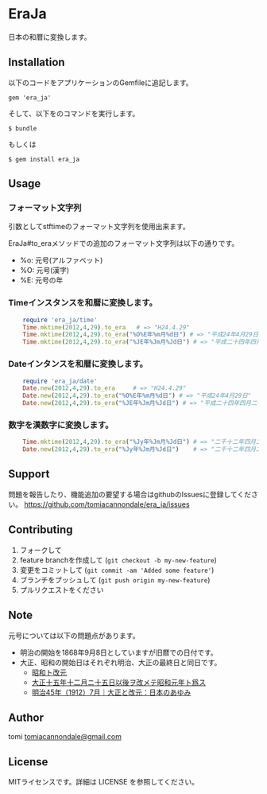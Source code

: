 # EraJa

日本の和暦に変換します。

## Installation

以下のコードをアプリケーションのGemfileに追記します。

    gem 'era_ja'

そして、以下をのコマンドを実行します。

    $ bundle

もしくは

    $ gem install era_ja

## Usage

### フォーマット文字列

引数としてstftimeのフォーマット文字列を使用出来ます。

EraJa#to_eraメソッドでの追加のフォーマット文字列は以下の通りです。

* %o: 元号(アルファベット)
* %O: 元号(漢字)
* %E: 元号の年

### Timeインスタンスを和暦に変換します。

```ruby
	require 'era_ja/time'
	Time.mktime(2012,4,29).to_era   # => "H24.4.29"
	Time.mktime(2012,4,29).to_era("%O%E年%m月%d日") # => "平成24年4月29日"
	Time.mktime(2012,4,29).to_era("%JE年%Jm月%Jd日") # => "平成二十四年四月二十九日"
```

### Dateインタンスを和暦に変換します。

```ruby
	require 'era_ja/date'
	Date.new(2012,4,29).to_era     # => "H24.4.29"
	Date.new(2012,4,29).to_era("%O%E年%m月%d日") # => "平成24年4月29日"
	Date.new(2012,4,29).to_era("%JE年%Jm月%Jd日") # => "平成二十四年四月二十九日"
```

### 数字を漢数字に変換します。 ###


```ruby
	Time.mktime(2012,4,29).to_era("%Jy年%Jm月%Jd日") # => "二千十二年四月二十九日"
	Date.new(2012,4,29).to_era("%Jy年%Jm月%Jd日")    # => "二千十二年四月二十九日"
```

## Support

問題を報告したり、機能追加の要望する場合はgithubのIssuesに登録してください。 https://github.com/tomiacannondale/era_ja/issues

## Contributing

1. フォークして
2. feature branchを作成して (`git checkout -b my-new-feature`)
3. 変更をコミットして (`git commit -am 'Added some feature'`)
4. ブランチをプッシュして (`git push origin my-new-feature`)
5. プルリクエストをください

## Note

元号については以下の問題点があります。

* 明治の開始を1868年9月8日としていますが旧暦での日付です。
* 大正、昭和の開始日はそれぞれ明治、大正の最終日と同日です。
  * [昭和ト改元](http://ja.wikisource.org/wiki/%e6%98%ad%e5%92%8c%e3%83%88%e6%94%b9%e5%85%83)
  * [大正十五年十二月ニ十五日以後ヲ改メテ昭和元年ト爲ス](http://ja.wikisource.org/wiki/%e5%a4%a7%e6%ad%a3%e5%8d%81%e4%ba%94%e5%b9%b4%e5%8d%81%e4%ba%8c%e6%9c%88%e3%83%8b%e5%8d%81%e4%ba%94%e6%97%a5%e4%bb%a5%e5%be%8c%e3%83%b2%e6%94%b9%e3%83%a1%e3%83%86%e6%98%ad%e5%92%8c%e5%85%83%e5%b9%b4%e3%83%88%e7%88%b2%e3%82%b9)
  * [明治45年（1912）7月｜大正と改元：日本のあゆみ](http://www.archives.go.jp/ayumi/kobetsu/m45_1912_01.html)

## Author

tomi tomiacannondale@gmail.com

## License

MITライセンスです。詳細は LICENSE を参照してください。
